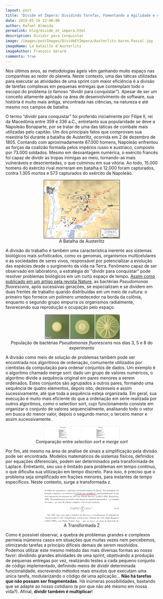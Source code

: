 ```yaml
---
layout: post
title: "Divide et Împera: Dividindo Tarefas, Fomentando a Agilidade e Atingindo Objetivos"
date: 2019-05-16 12:00:00
author: Rafael Almeida
permalink: blog/divide_et_impera.html
description: Dividir para Conquistar
image: /images/postImages/DivideEtImpera/Austerlitz-baron-Pascal.jpg
imageName: La bataille d'Austerlitz
imageAuthor: François Gérard
comments: true
---
```


<style>
#imageCenter{
    display: block;
    margin-left: auto;
    margin-right: auto;
    width: 50%;
}
</style>

Nos últimos anos, as metodologias ágeis vêm ganhando muito espaço nas companhias ao redor do planeta. Neste contexto, uma das táticas utilizadas para executar as atividades de uma sprint com maior eficiência é a divisão de tarefas complexas em pequenas entregas que contemplam todo o escopo do problema (o famoso “dividir para conquistar”). Apesar de ser um conceito altamente aplicado na área de desenvolvimento de software, sua história é muito mais antiga, encontrada nas ciências, na natureza e até mesmo nos campos de batalha.

O termo “dividir para conquistar” foi proferido inicialmente por Filipe II, rei da Macedônia entre 359 e 336 a.C., entretanto sua popularidade se deve a Napoleão Bonaparte, por se tratar de uma das táticas de combate mais utilizadas pelo capitão. Um dos principais fatos que comprovam sua maestria foi durante a batalha de Austerlitz, ocorrida em 2 de dezembro de 1805. Contando com aproximadamente 67.000 homens, Napoleão enfrentou as forças da coalizão formada pelos impérios russo e austríaco, composto por 73.000 soldados. Mesmo em desvantagem numérica, o exército francês foi capaz de dividir as tropas inimigas ao meio, tornando-as mais vulneráveis e desorientadas, o que culminou em sua vitória. Ao todo, 15.000 homens do exército rival morreram em batalha e 12.000 foram capturados, contra 1.305 mortos e 573 capturados do exército de Napoleão.

<img id="imageCenter" src="/images/postImages/DivideEtImpera/Battle_of_Austerlitz" alt="A Batalha de Austerlitz">  
<center>A Batalha de Austerlitz</center>

A divisão do trabalho é também uma característica inerente aos sistemas biológicos mais sofisticados, como os genomas, organismos multicelulares e as sociedades de seres vivos, responsável por potencializar a evolução das espécies desde o surgimento da vida na Terra. Fenômeno capaz de ser observado em laboratório, a estratégia do "dividir para conquistar" pode resolver problemas biológicos em um curto espaço de tempo. [Assim como publicado em um artigo pela revista Nature](https://www.nature.com/articles/ncomms10508), as bactérias *Pseudomonas fluorescens*, após sucessivas gerações, se especializam e se dividem em duas frentes de trabalho quando distribuídas em um meio de cultura: o primeiro tipo fornece um polímero umedecedor na borda da colônia, enquanto o segundo grupo empurra os organismos radialmente, favorecendo sua reprodução e ocupação pelo espaço.

<img id="imageCenter" src="/images/postImages/DivideEtImpera/ncomms10508-f1.jpg" alt="Populaçãode bactérias">  
<center>População de bactérias <i>Pseudomonas fluorescens</i> nos dias 3, 5 e 8 do experimento</center>

A divisão como meio de solução de problemas também pode ser encontrada nos algoritmos de ordenação, comumente utilizados por cientistas da computação para ordenar conjuntos de dados. Um exemplo é o algoritmo chamado merge sort: dado um grupo de valores numéricos, o algoritmo divide a sequência original em pares menores a serem ordenados. Estes conjuntos são agrupados a outros pares, formando uma sequência de quatro elementos, depois oito, dezesseis e assim sucessivamente, até que toda a sequência esteja organizada. Em geral, sua execução é muito mais eficiente do que a ordenação em série realizada por outros algoritmos, como o selection sort, cujo funcionamento consiste em organizar o conjunto de valores sequencialmente, analisando todo o vetor em busca do menor valor, depois o segundo menor, o terceiro menor e assim sucessivamente.

<img id="imageCenter" src="/images/postImages/DivideEtImpera/ezgif-2-2a6eee1c57ad.gif" alt="Selection sort vs. merge sort">  
<center>Comparação entre <i>selection sort</i> e <i>merge sort</i></center>

Por fim, até mesmo na área de análise de sinais a simplificação pela divisão pode ser encontrada. Modelos matemáticos de sistemas físicos, definidos por equações diferenciais, podem ser determinados pela transformada de Laplace. Entretanto, seu uso é limitado para problemas em tempo contínuo, o que dificulta sua utilização em tempo discreto. Para isso, é preciso que o problema seja simplificado em frações menores, para instantes de tempo específicos. Neste contexto, surge a transformada z.

<img id="imageCenter" src="/images/postImages/DivideEtImpera/z_transform.jpg" alt="A transformada Z">  
<center>A Transformada Z</center>

Como é possível observar, a quebra de problemas grandes e complexos permeia inúmeros casos em situações que muitas vezes nem percebemos, otimizando tarefas a princípio difíceis demais de serem resolvidos. Podemos utilizar este mesmo método das mais diversas formas ao nosso favor: dividindo grandes atividades de uma sprint, objetivando a produção de pequenas entregas por vez, realizando testes a cada pequeno conjunto de código implementado, definindo meios de dividir determinada funcionalidade, escrevendo métodos mais enxutos que executam uma única tarefa, modularizando o código de uma aplicação… __Não há tarefas que não possam ser fragmentadas__. Há inúmeras possibilidades, bastando que se adapte ao nosso cotidiano (e por que não até mesmo em nossa vida?). Afinal, __dividir também é multiplicar__!